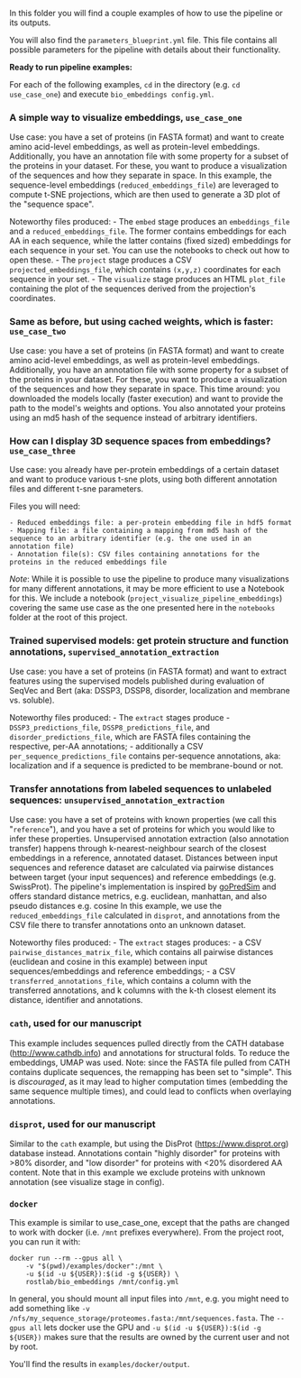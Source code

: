 In this folder you will find a couple examples of how to use the pipeline or its outputs.

You will also find the `parameters_blueprint.yml` file. This file contains all possible parameters for the pipeline with details about their functionality.


**Ready to run pipeline examples:**

For each of the following examples, `cd` in the directory (e.g. `cd use_case_one`) and execute `bio_embeddings config.yml`.

### A simple way to visualize embeddings, `use_case_one`

  Use case: you have a set of proteins (in FASTA format) and want to create amino acid-level embeddings, as well as protein-level embeddings.
  Additionally, you have an annotation file with some property for a subset of the proteins in your dataset. For these, you want to produce a visualization of the sequences and how they separate in space.
  In this example, the sequence-level embeddings (`reduced_embeddings_file`) are leveraged to compute t-SNE projections, which are then used to generate a 3D plot of the "sequence space".
  
  Noteworthy files produced:
    - The `embed` stage produces an `embeddings_file` and a `reduced_embeddings_file`.
    The former contains embeddings for each AA in each sequence, while the latter contains (fixed sized) embeddings for each sequence in your set.
    You can use the notebooks to check out how to open these. 
    - The `project` stage produces a CSV `projected_embeddings_file`, which contains `(x,y,z)` coordinates for each sequence in your set.
    - The `visualize` stage produces an HTML `plot_file` containing the plot of the sequences derived from the projection's coordinates.

### Same as before, but using cached weights, which is faster: `use_case_two`

  Use case: you have a set of proteins (in FASTA format) and want to create amino acid-level embeddings, as well as protein-level embeddings.
  Additionally, you have an annotation file with some property for a subset of the proteins in your dataset. For these, you want to produce a visualization of the sequences and how they separate in space.
  This time around: you downloaded the models locally (faster execution) and want to provide the path to the model's weights and options.
  You also annotated your proteins using an md5 hash of the sequence instead of arbitrary identifiers.

### How can I display 3D sequence spaces from embeddings? `use_case_three`

  Use case: you already have per-protein embeddings of a certain dataset and want to produce various t-sne plots, using both different annotation files and different t-sne parameters.

  Files you will need:

    - Reduced embeddings file: a per-protein embedding file in hdf5 format
    - Mapping file: a file containing a mapping from md5 hash of the sequence to an arbitrary identifier (e.g. the one used in an annotation file)
    - Annotation file(s): CSV files containing annotations for the proteins in the reduced embeddings file

  *Note*: While it is possible to use the pipeline to produce many visualizations for many different annotations, it may be more efficient to use a Notebook for this.
  We include a notebook (`project_visualize_pipeline_embeddings`) covering the same use case as the one presented here in the `notebooks` folder at the root of this project.

### Trained supervised models: get protein structure and function annotations, `supervised_annotation_extraction`

  Use case: you have a set of proteins (in FASTA format) and want to extract features using the supervised models published during evaluation of SeqVec and Bert (aka: DSSP3, DSSP8, disorder, localization and membrane vs. soluble).
  
  Noteworthy files produced:
    - The `extract` stages produce
       - `DSSP3_predictions_file`, `DSSP8_predictions_file`, and `disorder_predictions_file`, which are FASTA files containing the respective, per-AA annotations;
       - additionally a CSV `per_sequence_predictions_file` contains per-sequence annotations, aka: localization and if a sequence is predicted to be membrane-bound or not.
    

### Transfer annotations from labeled sequences to unlabeled sequences: `unsupervised_annotation_extraction`

  Use case: you have a set of proteins with known properties (we call this "`reference`"), and you have a set of proteins for which you would like to infer these properties.
  Unsupervised annotation extraction (also annotation transfer) happens through k-nearest-neighbour search of the closest embeddings in a reference, annotated dataset.
  Distances between input sequences and reference dataset are calculated via pairwise distances between target (your input sequences) and reference embeddings (e.g. SwissProt).
  The pipeline's implementation is inspired by [goPredSim](https://github.com/Rostlab/goPredSim) and offers standard distance metrics, e.g. euclidean, manhattan, and also pseudo distances e.g. cosine
  In this example, we use the `reduced_embeddings_file` calculated in `disprot`, and annotations from the CSV file there to transfer annotations onto an unknown dataset.
  
   Noteworthy files produced:
     - The `extract` stages produces:
         - a CSV `pairwise_distances_matrix_file`, which contains all pairwise distances (euclidean and cosine in this example) between input sequences/embeddings and reference embeddings;
         - a CSV `transferred_annotations_file`, which contains a column with the transferred annotations, and k columns with the k-th closest element its distance, identifier and annotations.
  

### `cath`, used for our manuscript

  This example includes sequences pulled directly from the CATH database (http://www.cathdb.info) and annotations for structural folds. To reduce the embeddings, UMAP was used.
  Note: since the FASTA file pulled from CATH contains duplicate sequences, the remapping has been set to "simple". This is *discouraged*, as it may lead to higher computation times (embedding the same sequence multiple times), and could lead to conflicts when overlaying annotations.

### `disprot`, used for our manuscript

  Similar to the `cath` example, but using the DisProt (https://www.disprot.org) database instead. Annotations contain "highly disorder" for proteins with >80% disorder, and "low disorder" for proteins with <20% disordered AA content.
  Note that in this example we exclude proteins with unknown annotation (see visualize stage in config).

### `docker`

  This example is similar to use_case_one, except that the paths are changed to work with docker (i.e. `/mnt` prefixes everywhere). From the project root, you can run it with:

  ```shell_script
  docker run --rm --gpus all \
      -v "$(pwd)/examples/docker":/mnt \
      -u $(id -u ${USER}):$(id -g ${USER}) \
      rostlab/bio_embeddings /mnt/config.yml
  ```

  In general, you should mount all input files into `/mnt`, e.g. you might need to add something like `-v /nfs/my_sequence_storage/proteomes.fasta:/mnt/sequences.fasta`. The `--gpus all` lets docker use the GPU and `-u $(id -u ${USER}):$(id -g ${USER})` makes sure that the results are owned by the current user and not by root.

  You'll find the results in `examples/docker/output`.
